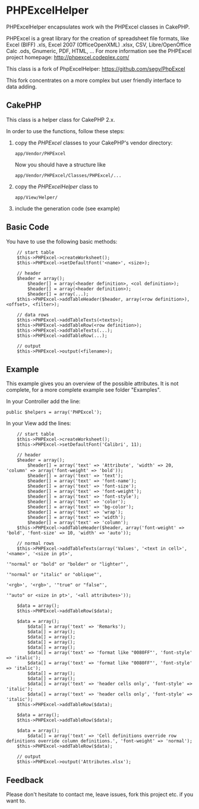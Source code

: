 # PHPExcelHelper

PHPExcelHelper encapsulates work wih the PHPExcel classes in CakePHP.

PHPExcel is a great library for the creation of spreadsheet file formats, like Excel (BIFF) .xls, Excel 2007 (OfficeOpenXML) .xlsx, CSV, Libre/OpenOffice Calc .ods, Gnumeric, PDF, HTML, ...
For more information see the PHPExcel project homepage: http://phpexcel.codeplex.com/

This class is a fork of PhpExcelHelper: <https://github.com/segy/PhpExcel>

This fork concentrates on a more complex but user friendly interface to data adding.

## CakePHP

This class is a helper class for CakePHP 2.x.

In order to use the functions, follow these steps:

1. copy the *PHPExcel* classes to your CakePHP's vendor directory:

	`app/Vendor/PHPExcel`

	Now you should have a structure like

	`app/Vendor/PHPExcel/Classes/PHPExcel/...`
2. copy the *PHPExcelHelper* class to

	`app/View/Helper/`
3. include the generation code (see example)

## Basic Code

You have to use the following basic methods:

		// start table
		$this->PHPExcel->createWorksheet();
		$this->PHPExcel->setDefaultFont('<name>', <size>);

		// header
		$header = array();
			$header[] = array(<header definition>, <col definition>);
			$header[] = array(<header definition>);
			$header[] = array(...);
		$this->PHPExcel->addTableHeader($header, array(<row definition>), <offset>, <filter>);

		// data rows
		$this->PHPExcel->addTableTexts(<texts>);
		$this->PHPExcel->addTableRow(<row definition>);
		$this->PHPExcel->addTableTexts(...);
		$this->PHPExcel->addTableRow(...);

		// output
		$this->PHPExcel->output(<filename>);

## Example

This example gives you an overview of the possible attributes.
It is not complete, for a more complete example see folder "Examples".

In your Controller add the line:

	public $helpers = array('PHPExcel');

In your View add the lines:

		// start table
		$this->PHPExcel->createWorksheet();
		$this->PHPExcel->setDefaultFont('Calibri', 11);

		// header
		$header = array();
			$header[] = array('text' => 'Attribute', 'width' => 20, 'column' => array('font-weight' => 'bold'));
			$header[] = array('text' => 'text');
			$header[] = array('text' => 'font-name');
			$header[] = array('text' => 'font-size');
			$header[] = array('text' => 'font-weight');
			$header[] = array('text' => 'font-style');
			$header[] = array('text' => 'color');
			$header[] = array('text' => 'bg-color');
			$header[] = array('text' => 'wrap');
			$header[] = array('text' => 'width');
			$header[] = array('text' => 'column');
		$this->PHPExcel->addTableHeader($header, array('font-weight' => 'bold', 'font-size' => 10, 'width' => 'auto'));

		// normal rows
		$this->PHPExcel->addTableTexts(array('Values', '<text in cell>', '<name>', '<size in pt>',
																			 '"normal" or "bold" or "bolder" or "lighter"',
																			 '"normal" or "italic" or "oblique"',
																			 '<rgb>', '<rgb>', '"true" or "false"',
																			 '"auto" or <size in pt>', '<all attributes>'));

		$data = array();
		$this->PHPExcel->addTableRow($data);

		$data = array();
			$data[] = array('text' => 'Remarks');
			$data[] = array();
			$data[] = array();
			$data[] = array();
			$data[] = array();
			$data[] = array('text' => 'format like "0080FF"', 'font-style' => 'italic');
			$data[] = array('text' => 'format like "0080FF"', 'font-style' => 'italic');
			$data[] = array();
			$data[] = array();
			$data[] = array('text' => 'header cells only', 'font-style' => 'italic');
			$data[] = array('text' => 'header cells only', 'font-style' => 'italic');
		$this->PHPExcel->addTableRow($data);

		$data = array();
		$this->PHPExcel->addTableRow($data);

		$data = array();
			$data[] = array('text' => 'Cell definitions override row definitions override column definitions.', 'font-weight' => 'normal');
		$this->PHPExcel->addTableRow($data);

		// output
		$this->PHPExcel->output('Attributes.xlsx');

## Feedback

Please don't hesitate to contact me, leave issues, fork this project etc. if you want to.

